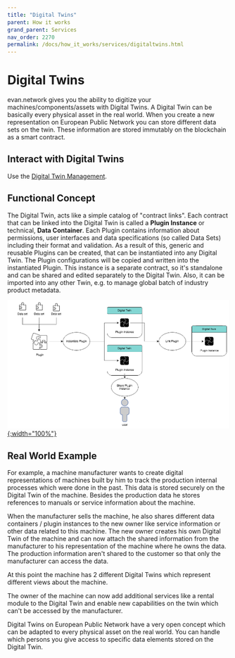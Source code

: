 ```yaml
---
title: "Digital Twins"
parent: How it works
grand_parent: Services
nav_order: 2270
permalink: /docs/how_it_works/services/digitaltwins.html
---
```



# Digital Twins

evan.network gives you the ability to digitize your machines/components/assets with Digital Twins. A Digital Twin can be basically every physical asset in the real world. When you create a new representation on European Public Network you can store different data sets on the twin. These information are stored immutably on the blockchain as a smart contract.

## Interact with Digital Twins
Use the [Digital Twin Management](/docs/first_steps/power_apps/digital-twin.html).

## Functional Concept
The Digital Twin, acts like a simple catalog of "contract links". Each contract that can be linked into the Digital Twin is called a <b>Plugin Instance</b> or technical, <b>Data Container</b>. Each Plugin contains information about permissions, user interfaces and data specifications (so called Data Sets) including their format and validation. As a result of this, generic and reusable Plugins can be created, that can be instantiated into any Digital Twin. The Plugin configurations will be copied and written into the instantiated Plugin. This instance is a separate contract, so it's standalone and can be shared and edited separately to the Digital Twin. Also, it can be imported into any other Twin, e.g. to manage global batch of industry product metadata.

[![my Plugins](/docs/2000_how_it_works/img/digital-twin-apidoc-images-7-functional-ui.png){:width="100%"}](/docs/2000_how_it_works/img/digital-twin-apidoc-images-7-functional-ui.png)


## Real World Example
For example, a machine manufacturer wants to create digital representations of machines built by him to track the production internal processes which were done in the past. This data is stored securely on the Digital Twin of the machine. Besides the production data he stores references to manuals or service information about the machine.

When the manufacturer sells the machine, he also shares different data containers / plugin instances to the new owner like service information or other data related to this machine. The new owner creates his own Digital Twin of the machine and can now attach the shared information from the manufacturer to his representation of the machine where he owns the data. The production information aren't shared to the customer so that only the manufacturer can access the data.

At this point the machine has 2 different Digital Twins which represent different views about the machine.

The owner of the machine can now add additional services like a rental module to the Digital Twin and enable new capabilities on the twin which can't be accessed by the manufacturer.

Digital Twins on European Public Network have a very open concept which can be adapted to every physical asset on the real world. You can handle which persons you give access to specific data elements stored on the Digital Twin.
